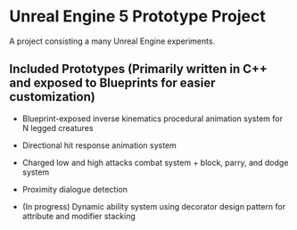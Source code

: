 # Unreal Engine 5 Prototype Project
 
A project consisting a many Unreal Engine experiments.

## Included Prototypes (Primarily written in C++ and exposed to Blueprints for easier customization)

- Blueprint-exposed inverse kinematics procedural animation system for N legged creatures

- Directional hit response animation system

- Charged low and high attacks combat system + block, parry, and dodge system

- Proximity dialogue detection

- (In progress) Dynamic ability system using decorator design pattern for attribute and modifier stacking
